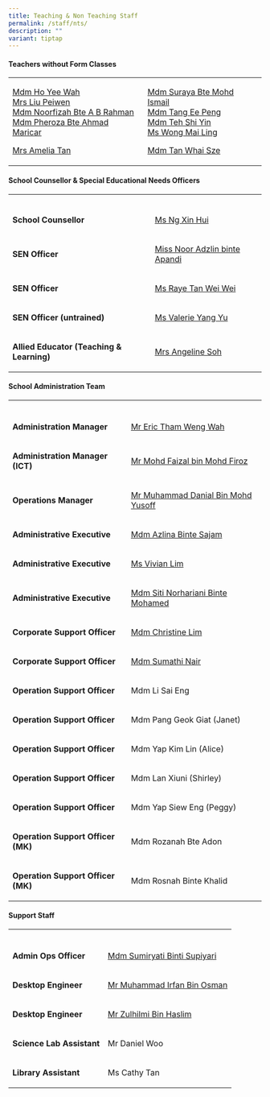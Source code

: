 ```yaml
---
title: Teaching & Non Teaching Staff
permalink: /staff/nts/
description: ""
variant: tiptap
---
```

<h4><strong>Teachers without Form Classes</strong></h4>
<table style="minWidth: 50px">
<colgroup>
<col>
<col>
</colgroup>
<tbody>
<tr>
<td rowspan="1" colspan="1">
<p><a href="mailto:Ho_Yee_Wah_A@schools.gov.sg" rel="noopener nofollow" target="_blank">Mdm Ho Yee Wah</a>
<br><a href="mailto:huang_peiwen@schools.gov.sg" rel="noopener nofollow" target="_blank">Mrs Liu Peiwen</a>
<br><a href="mailto:noorfizah_a_b_rahman@schools.gov.sg" rel="noopener nofollow" target="_blank">Mdm Noorfizah Bte A B Rahman</a>
<br><a href="mailto:pheroza_ahmad_maricar@schools.gov.sg" rel="noopener nofollow" target="_blank">Mdm Pheroza Bte Ahmad Maricar</a>
</p>
<p><a href="tan_mui_joo@schools.gov.sg" rel="noopener nofollow" target="_blank">Mrs Amelia Tan</a>
</p>
</td>
<td rowspan="1" colspan="1">
<p><a href="mailto:suraya_mohamed_ismail_b@schools.gov.sg" rel="noopener nofollow" target="_blank">Mdm Suraya Bte Mohd Ismail</a>
<br><a href="mailto:tang_ee_peng@schools.gov.sg" rel="noopener nofollow" target="_blank">Mdm Tang Ee Peng</a>
<br><a href="mailto:teh_shi_yin@schools.gov.sg" rel="noopener nofollow" target="_blank">Mdm Teh Shi Yin</a>
<br><a href="mailto:wong_mai_ling@schools.gov.sg" rel="noopener nofollow" target="_blank">Ms Wong Mai Ling</a>
</p>
<p><a href="tan.whaisze@gsps.edu.sg" rel="noopener nofollow" target="_blank">Mdm Tan Whai Sze</a>
</p>
</td>
</tr>
</tbody>
</table>
<p></p>
<h4><strong>School Counsellor &amp; Special Educational Needs Officers</strong></h4>
<table style="minWidth: 50px">
<colgroup>
<col>
<col>
</colgroup>
<tbody>
<tr>
<td rowspan="1" colspan="1">
<p></p>
</td>
<td rowspan="1" colspan="1">
<p></p>
</td>
</tr>
<tr>
<td rowspan="1" colspan="1">
<p><strong>School Counsellor</strong>
</p>
</td>
<td rowspan="1" colspan="1">
<p><a href="mailto:ng_xin_hui_a@schools.gov.sg" rel="noopener nofollow" target="_blank">Ms Ng Xin Hui</a>
</p>
</td>
</tr>
<tr>
<td rowspan="1" colspan="1">
<p><strong>SEN Officer</strong>
</p>
</td>
<td rowspan="1" colspan="1">
<p><a href="mailto:noor_adzlin_apandi@schools.gov.sg" rel="noopener nofollow" target="_blank">Miss Noor Adzlin binte Apandi</a>
</p>
</td>
</tr>
<tr>
<td rowspan="1" colspan="1">
<p><strong>SEN Officer</strong>
</p>
</td>
<td rowspan="1" colspan="1">
<p><a href="mailto:raye_tan_wei_wei@schools.gov.sg" rel="noopener nofollow" target="_blank">Ms Raye Tan Wei Wei</a>
</p>
</td>
</tr>
<tr>
<td rowspan="1" colspan="1">
<p><strong>SEN Officer (untrained)</strong>
</p>
</td>
<td rowspan="1" colspan="1">
<p><a href="mailto:Yang_Yu_Valerie@schools.gov.sg" rel="noopener nofollow" target="_blank">Ms Valerie Yang Yu</a>
</p>
</td>
</tr>
<tr>
<td rowspan="1" colspan="1">
<p><strong>Allied Educator (Teaching &amp; Learning)</strong>
</p>
</td>
<td rowspan="1" colspan="1">
<p><a href="mailto:ng_kah_fung@schools.gov.sg" rel="noopener nofollow" target="_blank">Mrs Angeline Soh</a>
</p>
</td>
</tr>
</tbody>
</table>
<p></p>
<h4><strong>School Administration Team</strong></h4>
<table style="minWidth: 50px">
<colgroup>
<col>
<col>
</colgroup>
<tbody>
<tr>
<th rowspan="1" colspan="1">
<p></p>
</th>
<th rowspan="1" colspan="1">
<p></p>
</th>
</tr>
<tr>
<td rowspan="1" colspan="1">
<p><strong>Administration Manager</strong>
</p>
</td>
<td rowspan="1" colspan="1">
<p><a href="mailto:tham_weng_wah@schools.gov.sg" rel="noopener nofollow" target="_blank">Mr Eric Tham Weng Wah</a>
</p>
</td>
</tr>
<tr>
<td rowspan="1" colspan="1">
<p><strong>Administration Manager (ICT)</strong>
</p>
</td>
<td rowspan="1" colspan="1">
<p><a href="mailto:mohd_faizal_mohd_firoz@schools.gov.sg" rel="noopener nofollow" target="_blank">Mr Mohd Faizal bin Mohd Firoz</a>
</p>
</td>
</tr>
<tr>
<td rowspan="1" colspan="1">
<p><strong>Operations Manager</strong>
</p>
</td>
<td rowspan="1" colspan="1">
<p><a href="mailto:muhammad_danial_mohamed_yusoff@schools.gov.sg" rel="noopener nofollow" target="_blank">Mr Muhammad Danial Bin Mohd Yusoff</a>
</p>
</td>
</tr>
<tr>
<td rowspan="1" colspan="1">
<p><strong>Administrative Executive</strong>
</p>
</td>
<td rowspan="1" colspan="1">
<p><a href="mailto:azlina_sajam@schools.gov.sg" rel="noopener nofollow" target="_blank">Mdm Azlina Binte Sajam</a>
</p>
</td>
</tr>
<tr>
<td rowspan="1" colspan="1">
<p><strong>Administrative Executive</strong>
</p>
</td>
<td rowspan="1" colspan="1">
<p><a href="mailto:Vivian_Lim_Man_Qi@schools.gov.sg" rel="noopener nofollow" target="_blank">Ms Vivian Lim</a>
</p>
</td>
</tr>
<tr>
<td rowspan="1" colspan="1">
<p><strong>Administrative Executive</strong>
</p>
</td>
<td rowspan="1" colspan="1">
<p><a href="mailto:Siti_norhariani_MOHAMED@schools.gov.sg" rel="noopener nofollow" target="_blank">Mdm Siti Norhariani Binte Mohamed</a>
</p>
</td>
</tr>
<tr>
<td rowspan="1" colspan="1">
<p><strong>Corporate Support Officer</strong>
</p>
</td>
<td rowspan="1" colspan="1">
<p><a href="mailto:lim_eng_buay@schools.gov.sg" rel="noopener nofollow" target="_blank">Mdm Christine Lim</a>
</p>
</td>
</tr>
<tr>
<td rowspan="1" colspan="1">
<p><strong>Corporate Support Officer</strong>
</p>
</td>
<td rowspan="1" colspan="1">
<p><a href="mailto:sumathi_velu@schools.gov.sg" rel="noopener nofollow" target="_blank">Mdm Sumathi Nair</a>
</p>
</td>
</tr>
<tr>
<td rowspan="1" colspan="1">
<p><strong>Operation Support Officer</strong>
</p>
</td>
<td rowspan="1" colspan="1">
<p>Mdm Li Sai Eng</p>
</td>
</tr>
<tr>
<td rowspan="1" colspan="1">
<p><strong>Operation Support Officer</strong>
</p>
</td>
<td rowspan="1" colspan="1">
<p>Mdm Pang Geok Giat (Janet)</p>
</td>
</tr>
<tr>
<td rowspan="1" colspan="1">
<p><strong>Operation Support Officer</strong>
</p>
</td>
<td rowspan="1" colspan="1">
<p>Mdm Yap Kim Lin (Alice)</p>
</td>
</tr>
<tr>
<td rowspan="1" colspan="1">
<p><strong>Operation Support Officer</strong>
</p>
</td>
<td rowspan="1" colspan="1">
<p>Mdm Lan Xiuni (Shirley)</p>
</td>
</tr>
<tr>
<td rowspan="1" colspan="1">
<p><strong>Operation Support Officer</strong>
</p>
</td>
<td rowspan="1" colspan="1">
<p>Mdm Yap Siew Eng (Peggy)</p>
</td>
</tr>
<tr>
<td rowspan="1" colspan="1">
<p><strong>Operation Support Officer (MK)</strong>
</p>
</td>
<td rowspan="1" colspan="1">
<p>Mdm Rozanah Bte Adon</p>
</td>
</tr>
<tr>
<td rowspan="1" colspan="1">
<p><strong>Operation Support Officer (MK)</strong>
</p>
</td>
<td rowspan="1" colspan="1">
<p>Mdm Rosnah Binte Khalid</p>
</td>
</tr>
</tbody>
</table>
<p></p>
<h4><strong>Support Staff</strong></h4>
<table style="minWidth: 50px">
<colgroup>
<col>
<col>
</colgroup>
<tbody>
<tr>
<th rowspan="1" colspan="1">
<p></p>
</th>
<th rowspan="1" colspan="1">
<p></p>
</th>
</tr>
<tr>
<td rowspan="1" colspan="1">
<p><strong>Admin Ops Officer</strong>
</p>
</td>
<td rowspan="1" colspan="1">
<p><a href="mailto:Sumiryati_Supiyari@schools.gov.sg" rel="noopener nofollow" target="_blank">Mdm Sumiryati Binti Supiyari</a>
</p>
</td>
</tr>
<tr>
<td rowspan="1" colspan="1">
<p><strong>Desktop Engineer</strong>
</p>
</td>
<td rowspan="1" colspan="1">
<p><a href="mailto:helpdesk@gsps.edu.sg" rel="noopener nofollow" target="_blank">Mr Muhammad Irfan Bin Osman</a>
</p>
</td>
</tr>
<tr>
<td rowspan="1" colspan="1">
<p><strong>Desktop Engineer</strong>
</p>
</td>
<td rowspan="1" colspan="1">
<p><a href="helpdesk@gsps.edu.sg" rel="noopener nofollow" target="_blank">Mr Zulhilmi Bin Haslim</a>
</p>
</td>
</tr>
<tr>
<td rowspan="1" colspan="1">
<p><strong>Science Lab Assistant</strong>
</p>
</td>
<td rowspan="1" colspan="1">
<p>Mr Daniel Woo</p>
</td>
</tr>
<tr>
<td rowspan="1" colspan="1">
<p><strong>Library Assistant</strong>
</p>
</td>
<td rowspan="1" colspan="1">
<p>Ms Cathy Tan</p>
</td>
</tr>
</tbody>
</table>
<p></p>